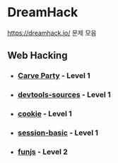 # DreamHack
https://dreamhack.io/ 문제 모음

## Web Hacking
- ### [Carve Party](https://dreamhack.io/wargame/challenges/96/) - Level 1
- ### [devtools-sources](https://dreamhack.io/wargame/challenges/267/) - Level 1
- ### [cookie](https://dreamhack.io/wargame/challenges/6/) - Level 1
- ### [session-basic](https://dreamhack.io/wargame/challenges/409/) - Level 1

- ### [funjs](https://dreamhack.io/wargame/challenges/116/) - Level 2
